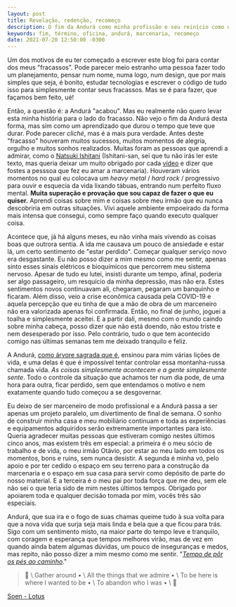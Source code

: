 ```yaml
---
layout: post
title: Revelação, redenção, recomeço
description: O fim da Andurá como minha profissão e seu reinício como um projeto pessoal.
keywords: fim, término, oficina, andurá, marcenaria, recomeço
date: 2021-07-20 12:50:00 -0300
---
```


Um dos motivos de eu ter começado a escrever este blog foi para contar dos meus "fracassos". Pode parecer meio estranho uma pessoa fazer todo um planejamento, pensar num nome, numa logo, num design, que por mais simples que seja, é bonito, estudar tecnologias e escrever o código de tudo isso para simplesmente contar seus fracassos. Mas se é para fazer, que façamos bem feito, ué!

Então, a questão é: a Andurá "acabou". Mas eu realmente não quero levar esta minha história para o lado do fracasso. Não vejo o fim da Andurá desta forma, mas sim como um aprendizado que durou o tempo que teve que durar. Pode parecer *cliché*, mas é a mais pura verdade. Antes deste "fracasso" houveram muitos sucessos, muitos momentos de alegria, orgulho e muitos sonhos realizados. Muitas foram as pessoas que aprendi a admirar, como o [Natsuki Ishitani](https://tecori.com/) (Ishitani-san, sei que tu não irás ler este texto, mas queria deixar um muito obrigado por cada [vídeo](https://www.youtube.com/channel/UC7FkqjV8SU5I8FCHXQSQe9Q) e dizer que fostes a pesssoa que fez eu amar a marcenaria). Houveram vários momentos no qual eu colocava um *heavy metal* / *hard rock* / progressivo para ouvir e esquecia da vida lixando tábuas, entrando num perfeito fluxo mental. **Muita superação e provação que sou capaz de fazer o que eu quiser.** Aprendi coisas sobre mim e coisas sobre meu irmão que eu nunca descobriria em outras situações. Vivi aquele ambiente empoeirado da forma mais intensa que consegui, como sempre faço quando executo qualquer coisa.

Acontece que, já há alguns meses, eu não vinha mais vivendo as coisas boas que outrora sentia. A ida me causava um pouco de ansiedade e estar lá, um certo sentimento de "estar perdido". Começar qualquer serviço novo era desgastante. Eu não posso dizer a mim mesmo como me sentir, apenas sinto esses sinais elétricos e bioquímicos que percorrem meu sistema nervoso. Apesar de tudo eu lutei, insisti durante um tempo, afinal, poderia ser algo passageiro, um resquício da minha depressão, mas não era. Estes sentimentos novos continuavam ali, chegaram, pegaram um banquinho e ficaram. Além disso, veio a crise econômica causada pela COVID-19 e aquela percepção que eu tinha de que a mão de obra de um marceneiro não era valorizada apenas foi confirmada. Então, no final de junho, joguei a toalha e simplesmente aceitei. E a partir dali, mesmo com o mundo caindo sobre minha cabeça, posso dizer que não está doendo, não estou triste e nem desesperado por isso. Pelo contrário, tudo o que tem acontecido comigo nas últimas semanas tem me deixado tranquilo e feliz.

A Andurá, [como árvore sagrada que é](https://pt.wikipedia.org/wiki/Andur%C3%A1), ensinou para mim várias lições de vida, e uma delas é que é impossível tentar controlar essa montanha-russa chamada vida. *As coisas simplesmente acontecem e a gente simplesmente sente*. Todo o controle da situação que achamos ter num dia pode, de uma hora para outra, ficar perdido, sem que entendamos o motivo e nem exatamente quando tudo começou a se desgovernar.

Eu deixo de ser marceneiro de modo profissional e a Andurá passa a ser apenas um projeto paralelo, um divertimento de final de semana. O sonho de construir minha casa e meu mobiliário continuam e toda as experiências e equipamentos adquiridos serão extremamente importantes para isto.  Queria agradecer muitas pessoas que estiveram comigo nestes últimos cinco anos, mas existem três em especial: a primeira é o meu sócio de trabalho e de vida, o meu irmão Otávio, por estar ao meu lado em todos os momentos, bons e ruins, sem nunca desistir. A segunda é  minha vó, pelo apoio e por ter cedido o espaço em seu terreno para a construção da marcenaria e o espaço em sua casa para servir como depósito de parte do nosso material. E a terceira é o meu pai por toda força que me deu, sem ele não sei o que teria sido de mim nestes últimos tempos. Obrigado por apoiarem toda e qualquer decisão tomada por mim, vocês três são especiais.

Andurá, que sua ira e o fogo de suas chamas queime tudo à sua volta para que a nova vida que surja seja mais linda e bela que a que ficou para trás. Sigo com um sentimento misto, na maior parte do tempo leve e tranquilo, com coragem e esperança que tempos melhores virão, mas de vez em quando ainda batem algumas dúvidas, um pouco de inseguranças e medos, mas repito, não posso dizer a mim mesmo como me sentir. "*[Tempo de pôr os pés ao caminho](https://pt.wikipedia.org/wiki/A_Torre_Negra)*."

> &#127932; \\
Gather around • \\
All the things that we admire • \\
To be here is where I wanted to be • \\
To abandon who I was • \\
&#127932;

[Soen - Lotus](https://www.youtube.com/watch?v=qLSh0E0Rikc)

